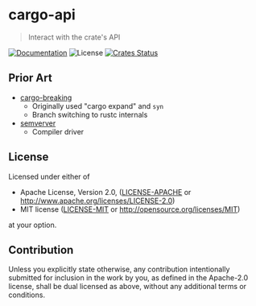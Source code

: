 # cargo-api

> Interact with the crate's API

[![Documentation](https://img.shields.io/badge/docs-master-blue.svg)][Documentation]
![License](https://img.shields.io/crates/l/assert_fs.svg)
[![Crates Status](https://img.shields.io/crates/v/assert_fs.svg)](https://crates.io/crates/assert_fs)

## Prior Art

- [cargo-breaking](https://github.com/iomentum/cargo-breaking)
  - Originally used "cargo expand" and `syn`
  - Branch switching to rustc internals
- [semverver](https://github.com/rust-lang/rust-semverver)
  - Compiler driver

## License

Licensed under either of

 * Apache License, Version 2.0, ([LICENSE-APACHE](LICENSE-APACHE) or http://www.apache.org/licenses/LICENSE-2.0)
 * MIT license ([LICENSE-MIT](LICENSE-MIT) or http://opensource.org/licenses/MIT)

at your option.

## Contribution

Unless you explicitly state otherwise, any contribution intentionally
submitted for inclusion in the work by you, as defined in the Apache-2.0
license, shall be dual licensed as above, without any additional terms or
conditions.

[Crates.io]: https://crates.io/crates/cargo-api
[Documentation]: https://docs.rs/crate-api
